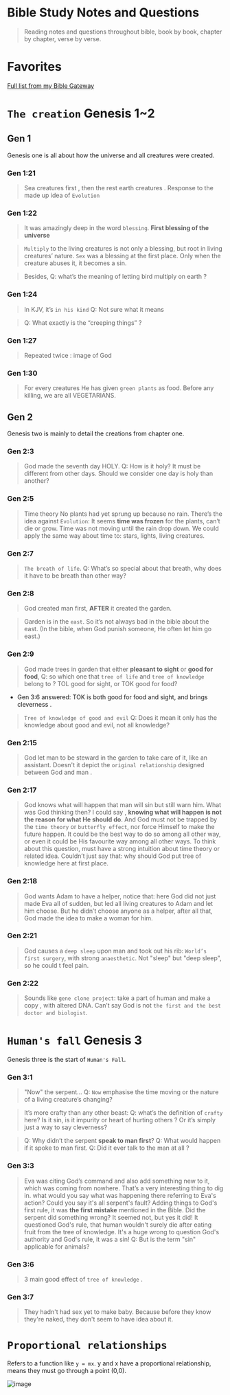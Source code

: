 # Bible Study Notes and Questions
> Reading notes and questions throughout bible, book by book, chapter by chapter, verse by verse.


# Favorites
[Full list from my Bible Gateway](https://www.biblegateway.com/user/annotations/#info-viewer-all)


# `The creation` Genesis 1~2

## Gen 1
Genesis one is all about how the universe and all creatures were created. 

### Gen 1:21
> Sea creatures first , then the rest earth creatures .
Response to the made up idea of `Evolution`

### Gen 1:22
> It was amazingly deep in the word `blessing`.
**First blessing of the universe**

> `Multiply` to the living creatures is not only a blessing, but root in living creatures’ nature. 
`Sex` was a blessing at the first place. 
Only when the creature abuses it, it becomes a sin. 

> Besides, 
Q: what’s the meaning of letting bird multiply on earth ?

### Gen 1:24
> In KJV, it’s `in his kind`
Q: Not sure what it means 

> Q: What exactly is the “creeping things” ?

### Gen 1:27
> Repeated twice : image of God

### Gen 1:30
> For every creatures He has given `green plants` as food. 
Before any killing, we are all VEGETARIANS.

## Gen 2
Genesis two is mainly to detail the creations from chapter one.

### Gen 2:3
> God made the seventh day HOLY.
Q: How is it holy? It must be different from other days. Should we consider one day is holy than another?

### Gen 2:5
> Time theory
No plants had yet sprung up because no rain. 
There’s the idea against `Evolution`: 
It seems **time was frozen** for the plants, can’t die or grow. 
Time was not moving until the rain drop down.
We could apply the same way about time to: stars, lights, living creatures. 

### Gen 2:7
> `The breath of life`.
Q: What’s so special about that breath, why does it have to be breath than other way?

### Gen 2:8
> God created man first, **AFTER** it created the garden.

> Garden is in the `east`. So it’s not always bad in the bible about the east.
(In the bible, when God punish someone, He often let him go east.)

### Gen 2:9
> God made trees in garden that either **pleasant to sight** or **good for food**, 
Q: so which one that `tree of life` and `tree of knowledge` belong to ?
TOL good for sight, or TOK good for food?

- Gen 3:6 answered: TOK is both good for food and sight, and brings cleverness .

> `Tree of knowledge of good and evil`
Q: Does it mean it only has the knowledge about good and evil, not all knowledge?

### Gen 2:15
> God let man to be steward in the garden to take care of it, like an assistant. 
Doesn't it depict the `original relationship` designed between God and man . 

### Gen 2:17
> God knows what will happen that man will sin but still warn him. 
What was God thinking then?
I could say , **knowing what will happen is not the reason for what He should do**.
And God must not be trapped by the `time theory` or `butterfly effect`, 
nor force Himself to make the future happen. 
It could be the best way to do so among all other way, 
or even it could be His favourite way among all other ways.
To think about this question, must have a strong intuition about time theory or related idea. 
Couldn’t just say that: why should God put tree of knowledge here at first place.

### Gen 2:18
> God wants Adam to have a helper, 
notice that: here God did not just made Eva all of sudden, 
but led all living creatures to Adam and let him choose.
But he didn’t choose anyone as a helper, 
after all that, God made the idea to make a woman for him.


### Gen 2:21
> God causes a `deep sleep` upon man and took out his rib:
`World’s first surgery`, with strong `anaesthetic`. 
Not "sleep" but "deep sleep", so he could t feel pain.

### Gen 2:22
> Sounds like `gene clone project`: 
take a part of human and make a copy , with altered DNA.
Can’t say God is not `the first and the best doctor and biologist`.




# `Human's fall` Genesis 3
Genesis three is the start of `Human's Fall`.

### Gen 3:1
> "Now" the serpent...
Q: `Now` emphasise the time moving or the nature of a living creature’s changing? 

> It’s more crafty than any other beast: 
Q: what’s the definition of `crafty` here? 
Is it sin, is it impurity or heart of hurting others ? 
Or it’s simply just a way to say cleverness?

> Q: Why didn’t the serpent **speak to man first**? 
Q: What would happen if it spoke to man first. 
Q: Did it ever talk to the man at all ?

### Gen 3:3
> Eva was citing God’s command and also add something new to it, which was coming from nowhere. 
That’s a very interesting thing to dig in. 
what would you say what was happening there referring to Eva's action? 
Could you say it's all serpent's fault?
Adding things to God's first rule, it was **the first mistake** mentioned in the Bible.
Did the serpent did something wrong? It seemed not, but yes it did!
It questioned God's rule, that human wouldn't surely die after eating fruit from the tree of knowledge. It's a huge wrong to question God's authority and God's rule, it was a sin!
Q: But is the term "sin" applicable for animals?

### Gen 3:6
> 3 main good effect of `tree of knowledge` .

### Gen 3:7
> They hadn't had sex yet to make baby. Because before they know they're naked, they don't seem to have idea about it. 



# `Proportional relationships`
Refers to a function like `y = mx`.
y and x have a proportional relationship, means they must go through a point (0,0).

![image](https://user-images.githubusercontent.com/14041622/37390114-c0baa98c-27a1-11e8-9c9b-3b88eb517e5e.png)
